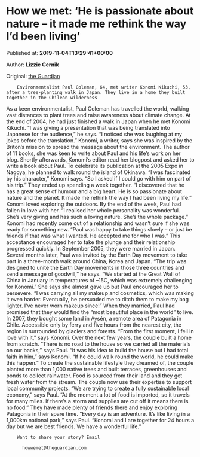 
# How we met: ‘He is passionate about nature – it made me rethink the way I’d been living’

Published at: **2019-11-04T13:29:41+00:00**

Author: **Lizzie Cernik**

Original: [the Guardian](https://www.theguardian.com/lifeandstyle/2019/nov/04/how-we-met-he-is-passionate-about-nature)


        Environmentalist Paul Coleman, 64, met writer Konomi Kikuchi, 53, after a tree-planting walk in Japan. They live in a home they built together in the Chilean wilderness
      
As a keen environmentalist, Paul Coleman has travelled the world, walking vast distances to plant trees and raise awareness about climate change. At the end of 2004, he had just finished a walk in Japan when he met Konomi Kikuchi. “I was giving a presentation that was being translated into Japanese for the audience,” he says. “I noticed she was laughing at my jokes before the translation.”
Konomi, a writer, says she was inspired by the Briton’s mission to spread the message about the environment. The author of 11 books, she was keen to write about Paul and his life’s work on her blog. Shortly afterwards, Konomi’s editor read her blogpost and asked her to write a book about Paul. To celebrate its publication at the 2005 Expo in Nagoya, he planned to walk round the island of Okinawa. “I was fascinated by his character,” Konomi says. “So I asked if I could go with him on part of his trip.”
They ended up spending a week together. “I discovered that he has a great sense of humour and a big heart. He is so passionate about nature and the planet. It made me rethink the way I had been living my life.”
Konomi loved exploring the outdoors. By the end of the week, Paul had fallen in love with her. “I realised her whole personality was wonderful. She’s very giving and has such a loving nature. She’s the whole package.”
Konomi had recently come out of a relationship and wasn’t sure if she was ready for something new. “Paul was happy to take things slowly – or just be friends if that was what I wanted. He accepted me for who I was.”
This acceptance encouraged her to take the plunge and their relationship progressed quickly. In September 2005, they were married in Japan. Several months later, Paul was invited by the Earth Day movement to take part in a three-month walk around China, Korea and Japan. “The trip was designed to unite the Earth Day movements in those three countries and send a message of goodwill,” he says. “We started at the Great Wall of China in January in temperatures of –15C, which was extremely challenging for Konomi.”
She says she almost gave up but Paul encouraged her to persevere. “I was carrying all my makeup and cosmetics, which was making it even harder. Eventually, he persuaded me to ditch them to make my bag lighter. I’ve never worn makeup since!”
When they married, Paul had promised that they would find the “most beautiful place in the world” to live. In 2007, they bought some land in Aysén, a remote area of Patagonia in Chile. Accessible only by ferry and five hours from the nearest city, the region is surrounded by glaciers and forests. “From the first moment, I fell in love with it,” says Konomi.
Over the next few years, the couple built a home from scratch. “There is no road to the house so we carried all the materials on our backs,” says Paul. “It was his idea to build the house but I had total faith in him,” says Konomi. “If he could walk round the world, he could make this happen.”
To create the sustainable lifestyle they dreamed of, the couple planted more than 1,000 native trees and built terraces, greenhouses and ponds to collect rainwater. Food is sourced from their land and they get fresh water from the stream. The couple now use their expertise to support local community projects. “We are trying to create a fully sustainable local economy,” says Paul. “At the moment a lot of food is imported, so it travels for many miles. If there’s a storm and supplies are cut off it means there is no food.”
They have made plenty of friends there and enjoy exploring Patagonia in their spare time. “Every day is an adventure. It’s like living in a 1,000km national park,” says Paul. “Konomi and I are together for 24 hours a day but we are best friends. We have a wonderful life.”

        Want to share your story? Email 
        
          howwemet@theguardian.com
        
      
